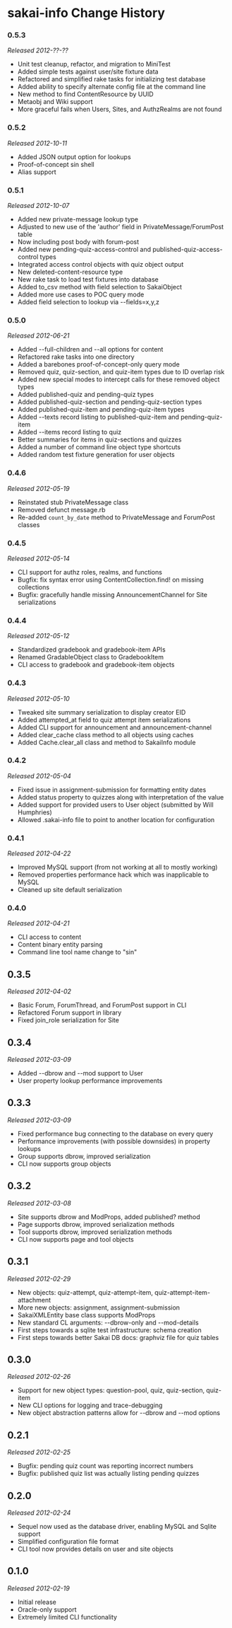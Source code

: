 # sakai-info Change History #

### 0.5.3 ###

*Released 2012-??-??*

* Unit test cleanup, refactor, and migration to MiniTest
* Added simple tests against user/site fixture data
* Refactored and simplified rake tasks for initializing test database
* Added ability to specify alternate config file at the command line
* New method to find ContentResource by UUID
* Metaobj and Wiki support
* More graceful fails when Users, Sites, and AuthzRealms are not found

### 0.5.2 ###

*Released 2012-10-11*

* Added JSON output option for lookups
* Proof-of-concept sin shell
* Alias support

### 0.5.1 ###

*Released 2012-10-07*

* Added new private-message lookup type
* Adjusted to new use of the 'author' field in PrivateMessage/ForumPost table
* Now including post body with forum-post
* Added new pending-quiz-access-control and published-quiz-access-control types
* Integrated access control objects with quiz object output
* New deleted-content-resource type
* New rake task to load test fixtures into database
* Added to_csv method with field selection to SakaiObject
* Added more use cases to POC query mode
* Added field selection to lookup via --fields=x,y,z

### 0.5.0 ###

*Released 2012-06-21*

* Added --full-children and --all options for content
* Refactored rake tasks into one directory
* Added a barebones proof-of-concept-only query mode
* Removed quiz, quiz-section, and quiz-item types due to ID overlap risk
* Added new special modes to intercept calls for these removed object types
* Added published-quiz and pending-quiz types
* Added published-quiz-section and pending-quiz-section types
* Added published-quiz-item and pending-quiz-item types
* Added --texts record listing to published-quiz-item and pending-quiz-item
* Added --items record listing to quiz
* Better summaries for items in quiz-sections and quizzes
* Added a number of command line object type shortcuts
* Added random test fixture generation for user objects

### 0.4.6 ###

*Released 2012-05-19*

* Reinstated stub PrivateMessage class
* Removed defunct message.rb
* Re-added `count_by_date` method to PrivateMessage and ForumPost classes

### 0.4.5 ###

*Released 2012-05-14*

* CLI support for authz roles, realms, and functions
* Bugfix: fix syntax error using ContentCollection.find! on missing collections
* Bugfix: gracefully handle missing AnnouncementChannel for Site serializations

### 0.4.4 ###

*Released 2012-05-12*

* Standardized gradebook and gradebook-item APIs
* Renamed GradableObject class to GradebookItem
* CLI access to gradebook and gradebook-item objects

### 0.4.3 ###

*Released 2012-05-10*

* Tweaked site summary serialization to display creator EID
* Added attempted_at field to quiz attempt item serializations
* Added CLI support for announcement and announcement-channel
* Added clear_cache class method to all objects using caches
* Added Cache.clear_all class and method to SakaiInfo module

### 0.4.2 ###

*Released 2012-05-04*

* Fixed issue in assignment-submission for formatting entity dates
* Added status property to quizzes along with interpretation of the value
* Added support for provided users to User object (submitted by Will Humphries)
* Allowed .sakai-info file to point to another location for configuration

### 0.4.1 ###

*Released 2012-04-22*

* Improved MySQL support (from not working at all to mostly working)
* Removed properties performance hack which was inapplicable to MySQL
* Cleaned up site default serialization

### 0.4.0 ###

*Released 2012-04-21*

* CLI access to content
* Content binary entity parsing
* Command line tool name change to "sin"

## 0.3.5 ##

*Released 2012-04-02*

* Basic Forum, ForumThread, and ForumPost support in CLI
* Refactored Forum support in library
* Fixed join_role serialization for Site

## 0.3.4 ##

*Released 2012-03-09*

* Added --dbrow and --mod support to User
* User property lookup performance improvements

## 0.3.3 ##

*Released 2012-03-09*

* Fixed performance bug connecting to the database on every query
* Performance improvements (with possible downsides) in property lookups
* Group supports dbrow, improved serialization
* CLI now supports group objects

## 0.3.2 ##

*Released 2012-03-08*

* Site supports dbrow and ModProps, added published? method
* Page supports dbrow, improved serialization methods
* Tool supports dbrow, improved serialization methods
* CLI now supports page and tool objects

## 0.3.1 ##

*Released 2012-02-29*

* New objects: quiz-attempt, quiz-attempt-item, quiz-attempt-item-attachment
* More new objects: assignment, assignment-submission
* SakaiXMLEntity base class supports ModProps
* New standard CL arguments: --dbrow-only and --mod-details
* First steps towards a sqlite test infrastructure: schema creation
* First steps towards better Sakai DB docs: graphviz file for quiz tables

## 0.3.0 ##

*Released 2012-02-26*

* Support for new object types: question-pool, quiz, quiz-section, quiz-item
* New CLI options for logging and trace-debugging
* New object abstraction patterns allow for --dbrow and --mod options

## 0.2.1 ##

*Released 2012-02-25*

* Bugfix: pending quiz count was reporting incorrect numbers
* Bugfix: published quiz list was actually listing pending quizzes

## 0.2.0 ##

*Released 2012-02-24*

* Sequel now used as the database driver, enabling MySQL and Sqlite support
* Simplified configuration file format
* CLI tool now provides details on user and site objects

## 0.1.0 ##

*Released 2012-02-19*

* Initial release
* Oracle-only support
* Extremely limited CLI functionality

